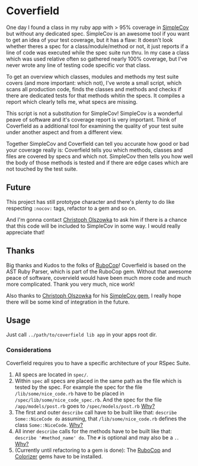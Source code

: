 # Coverfield

One day I found a class in my ruby app with > 95% coverage in
[SimpleCov](https://github.com/colszowka/simplecov) but without any dedicated
spec. SimpleCov is an awesome tool if you want to get an idea of your test
coverage, but it has a flaw: It doesn't look whether theres a spec for a
class/module/method or not, it just reports if a line of code was executed while
the spec suite run thru. In my case a class which was used relative often so
gathered nearly 100% coverage, but I've never wrote any line of testing code
specific vor that class.

To get an overview which classes, modules and methods my test suite covers (and
more important: which not), I've wrote a small script, which scans all
production code, finds the classes and methods and checks if there are dedicated
tests for that methods whitin the specs. It compiles a report which clearly
tells me, what specs are missing.

This script is not a substitution for SimpleCov! SimpleCov is a wonderful peave
of software and it's coverage report is very important. Think of Coverfield as a
additional tool for examining the quality of your test suite under another
aspect and from a different view.

Together SimpleCov and Coverfield can tell you accurate how good or bad your
coverage really is: Coverfield tells you which methods, classes and files are
covered by specs and which not. SimpleCov then tells you how well the body of
those methods is tested and if there are edge cases which are not touched by the
test suite.



## Future

This project has still prototype character and there's plenty to do like
respecting `:nocov:` tags, refactor to a gem and so on.

And I'm gonna contact [Christoph Olszowka](https://github.com/colszowka) to ask
him if there is a chance that this code will be included to SimpleCov in some
way. I would really appreciate that!


## Thanks

Big thanks and Kudos to the folks of
[RuboCop](https://github.com/bbatsov/rubocop)! Coverfield is based on the AST
Ruby Parser, which is part of the RuboCop gem. Without that awesome peace of
software, covervield would have been much more code and much more complicated.
Thank you very much, nice work!

Also thanks to [Christoph Olszowka](https://github.com/colszowka) for his
[SimpleCov gem](https://github.com/colszowka/simplecov), I really hope there
will be some kind of integration in the future.


## Usage

Just call `../path/to/coverfield lib app` in your apps root dir.


### Considerations

Coverfield requires you to have a specific architecture of your RSpec Suite.

1. All specs are located in `spec/`.
2. Within `spec` all specs are placed in the same path as the file which is
   tested by the spec. For example the spec for the file
   `/lib/some/nice_code.rb` have to be placed in
   `/spec/lib/some/nice_code_spec.rb`. And the spec for the file
   `/app/models/post.rb` goes to `/spec/models/post.rb`
   [Why?](http://stackoverflow.com/questions/14180003/rspec-naming-conventions-for-files-and-directory-structure)
3. The first and outer `describe` call have to be built like that:
   `describe Some::NiceCode do` assuming, that `/lib/some/nice_code.rb` defines
   the class `Some::NiceCode`.
   [Why?](http://rspec.info/documentation/3.4/rspec-core/#Basic_Structure)
4. All inner `describe` calls for the methods have to be built like that:
   `describe '#method_name' do`. The `#` is optional and may also be a `.`.
   [Why?](http://betterspecs.org/#describe)
5. (Currently until refactoring to a gem is done): The
   [RuboCop](https://github.com/bbatsov/rubocop) and
   [Colorizer](https://github.com/fazibear/colorize) gems have to be installed.

